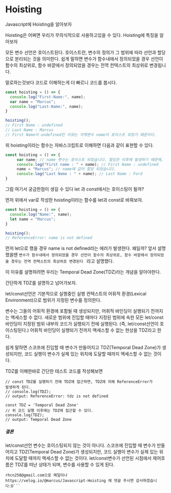 # Hoisting
Javascript에 Hoisting을 알아보자

Hoisting은 어쩌면 우리가 무의식적으로 사용하고있을 수 있다.
Hoisting에 특징을 알아보자

모든 변수 선언은 호이스트된다.
호이스트란, 변수의 정의가 그 범위에 따라 선언과 할당으로 분리되는 것을 의미한다. 
쉽게 말하면 변수가 함수내에서 정의되었을 경우 선언이 함수의 최상위로, 함수 바깥에서 정의되었을 경우는 전역 컨텍스트의 최상위로 변경됩니다.

말로하는것보다 코드로 이해하는게 더 빠르니 코드를 봅시다.

``` javascript
const hoisting = () => {
  console.log("First-Name:", name);
  var name = "Marcus";
  console.log("Last-Name:", name);
}

hoisting();
// First Name : undefined
// Last Name : Marcus
// First Name이 undefined인 이유는 지역변수 name이 호이스트 되었기 때문이다.

```
위 hoisting이라는 함수는 자바스크립트로 이해하면 다음과 같이 표현할 수 있다.
``` javascript
const hoisting = () => {
     var name; // name 변수는 호이스트 되었습니다. 할당은 이후에 발생하기 때문에, 이 시점에 name의 값은 undefined 입니다.
     console.log("First name : " + name); // First Name : undefined
     name = "Marcus"; // name에 값이 할당 되었습니다.
     console.log("Last Name : " + name); // Last Name : Ford
}
```

그럼 여기서 궁금한점이 생길 수 있다
let 과 const에서는 호이스팅이 될까?

먼저 위에서 var로 작성한 hoisting이라는 함수를 let과 const로 바꿔보자.

``` javascript
const hoisting = () => {
  console.log("Name:", name);
  let name = "Marcus";
}

hoisting();
// ReferenceError: name is not defined

```
먼저 let으로 했을 경우 name is not defined라는 에러가 발생한다.
왜일까? 앞서 설명했을땐 ```변수가 함수내에서 정의되었을 경우 선언이 함수의 최상위로, 함수 바깥에서 정의되었을 경우는 전역 컨텍스트의 최상위로 변경된다 ``` 라고 설명했다.

이 이유를 설명하려면 우리는 Temporal Dead Zone(TDZ)라는 개념을 알아야한다.

간단하게 TDZ를 설명하고 넘어가보자.

let/const선언은 기본적으로 실행중인 실행 컨텍스트의 어휘적 환경(Lexical Environment)으로 범위가 지정된 변수를 정의한다.

변수는 그들의 어휘적 환경에 포함될 때 생성되지만, 어휘적 바인딩이 실행되기 전까지는 액세스할 수 없다.
새로운 범위에 진입할 때마다 지정된 범위에 속한 모든 let/const바인딩이 지정된 범위 내부의 코드가 실행되기 전에 실행된다. (즉, let/const선언이 호이스팅된다.)
어휘적 바인딩이 실행되기 전까지 액세스할 수 없는 현상을 TDZ라고 한다.

쉽게 말하면 스코프에 진입할 때 변수가 만들어지고 TDZ(Temporal Dead Zone)가 생성되지만, 코드 실행이 변수가 실제 있는 위치에 도달할 때까지 액세스할 수 없는 것이다.

TDZ를 이해한바로 간단한 테스트 코드를 작성해보면
```
// const TDZ를 실행하기 전에 TDZ에 접근하면, TDZ에 의해 ReferenceError가
발생하게 된다.
// console.log(TDZ);
// output: ReferenceError: tdz is not defined

const TDZ = 'Temporal Dead Zone'
// 위 코드 실행 이후에는 TDZ에 접근할 수 있다.
console.log(TDZ);
// output: Temporal Dead Zone
```

##### 결론 
let/const선언 변수는 호이스팅되지 않는 것이 아니다. 스코프에 진입할 때 변수가 만들어지고 TDZ(Temporal Dead Zone)가 생성되지만, 코드 실행이 변수가 실제 있는 위치에 도달할 때까지 액세스할 수 없는 것이다. let/const변수가 선언된 시점에서 제어흐름은 TDZ를 떠난 상태가 되며, 변수를 사용할 수 있게 된다.

```해당 문서에 문제가 있거나 설명이 부족한다면 
rhcn258@gmail.com으로 메일이나 
https://velog.io/@marcus/Javascript-Hoisting 에 댓글 주시면 감사하겠습니다:D```
